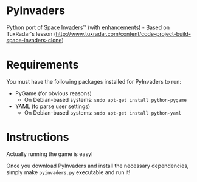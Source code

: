 PyInvaders
==========

Python port of Space Invaders™ (with enhancements) - Based on TuxRadar's lesson (http://www.tuxradar.com/content/code-project-build-space-invaders-clone)

Requirements
==========

You must have the following packages installed for PyInvaders to run:

- PyGame (for obvious reasons)
	- On Debian-based systems: `sudo apt-get install python-pygame`
- YAML (to parse user settings)
	- On Debian-based systems: `sudo apt-get install python-yaml`

Instructions
==========

Actually running the game is easy!

Once you download PyInvaders and install the necessary dependencies, simply make `pyinvaders.py` executable and run it!
